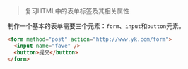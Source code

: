 > 复习HTML中的表单标签及其相关属性

制作一个基本的表单需要三个元素：`form`、`input`和`button`元素。


```html
<form method="post" action="http://www.yk.com/form">
  <input name="fave" />
  <button>提交</button>
</form>
```
